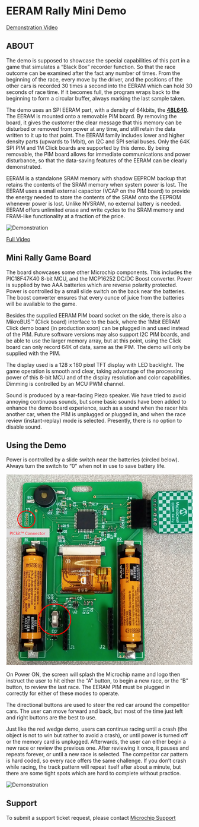# EERAM Rally Mini Demo

[Demonstration Video](https://github.com/MicrochipTech/SWI-Connector-Demo/raw/main/Docs/Media/EERAM-Rally-Mini-Demo.mp4)

## ABOUT
The demo is supposed to showcase the special capabilities of this part in a game that simulates a “Black Box” recorder function. So that the race outcome can be examined after the fact any number of times. From the beginning of the race, every move by the driver, and the positions of the other cars is recorded 30 times a second into the EERAM which can hold 30 seconds of race time. If it becomes full, the program wraps back to the beginning to form a circular buffer, always marking the last sample taken.

The demo uses an SPI EERAM part, with a density of 64kbits, the  [**48L640**](https://www.microchip.com/wwwproducts/en/48L640). The EERAM is mounted onto a removable PIM board. By removing the board, it gives the customer the clear message that this memory can be disturbed or removed from power at any time, and still retain the data written to it up to that point. The EERAM family includes lower and higher density parts (upwards to 1Mbit), on I2C and SPI serial buses. Only the 64K SPI PIM and 1M Click boards are supported by this demo. By being removable, the PIM board allows for immediate communications and power disturbance, so that the data-saving features of the EERAM can be clearly demonstrated.

EERAM is a standalone SRAM memory with shadow EEPROM backup that retains the contents of the SRAM memory when system power is lost. The EERAM uses a small external capacitor (VCAP on the PIM
board) to provide the energy needed to store the contents of the SRAM onto the EEPROM whenever power is lost. Unlike NVSRAM, no external battery is needed. EERAM offers unlimited erase and write cycles to the SRAM memory and FRAM-like functionality at a fraction of the price.

![Demonstration](/Docs/Media/EERAM-Rally-Mini-Demo.gif)

[Full Video](https://github.com/MicrochipTech/SWI-Connector-Demo/raw/main/Docs/Media/EERAM-Rally-Mini-Demo.mp4)

## Mini Rally Game Board
The board showcases some other Microchip components. This includes the PIC18F47K40 8-bit MCU, and the MCP16252 DC/DC Boost converter. Power is supplied by two AAA batteries which are reverse
polarity protected. Power is controlled by a small slide switch on the back near the batteries. The boost converter ensures that every ounce of juice from the batteries will be available to the game.

Besides the supplied EERAM PIM board socket on the side, there is also a MikroBUS™ (Click board) interface to the back, where the 1Mbit EERAM Click demo board (in production soon) can be plugged in and used instead of the PIM. Future software versions may also support I2C PIM boards, and be able to use the larger memory array, but at this point, using the Click board can only record 64K of data, same as the PIM. The demo will only be supplied with the PIM.

The display used is a 128 x 160 pixel TFT display with LED backlight. The game operation is smooth and clear, taking advantage of the processing power of this 8-bit MCU and of the display resolution and color capabilities. Dimming is controlled by an MCU PWM channel.

Sound is produced by a rear-facing Piezo speaker. We have tried to avoid annoying continuous sounds, but some basic sounds have been added to enhance the demo board experience, such as a sound when the racer hits another car, when the PIM is unplugged or plugged in, and when the race review (instant-replay) mode is selected. Presently, there is no option to disable sound.

## Using the Demo
Power is controlled by a slide switch near the batteries (circled below). Always turn the switch to “0” when not in use to save battery life.

![Demonstration](/Docs/Media/EERAM-Rally-Mini-Demo_back.png)

On Power ON, the screen will splash the Microchip name and logo then instruct the user to hit either the “A” button, to begin a new race, or the “B” button, to review the last race. The EERAM PIM must be plugged in correctly for either of these modes to operate.

The directional buttons are used to steer the red car around the competitor cars. The user can move forward and back, but most of the time just left and right buttons are the best to use.

Just like the red wedge demo, users can continue racing until a crash (the object is not to win but rather to avoid a crash), or until power is turned off or the memory card is unplugged. Afterwards, the user can either begin a new race or review the previous one. After reviewing it once, it pauses and repeats forever, or until a new race is selected. The competitor car pattern is hard coded, so every race offers the same challenge. If you don’t crash while racing, the track pattern will repeat itself after about a minute, but there are some tight spots which are hard to complete without practice.

![Demonstration](/Docs/Media/EERAM-Rally-Mini-Demo.png)

## **Support**
To submit a support ticket request, please contact [Microchip Support](https://microchipsupport.force.com/s/)
